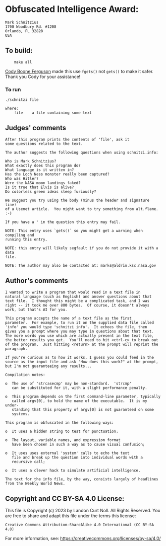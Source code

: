 # Obfuscated Intelligence Award:

	Mark Schnitzius
	1700 Woodbury Rd. #1208
	Orlando, FL 32828
	USA

## To build:

        make all

[Cody Boone Ferguson](/winners.html#Cody_Boone_Ferguson) made this use `fgets()`
not `gets()` to make it safer. Thank you Cody for your assistance!

### To run

	./schnitzi file
	
	where:
	    file	a file containing some text

## Judges' comments

    After this program prints the contents of 'file', ask it
    some questions related to the text.
    
    The author suggests the following questions when using schnitzi.info:

	Who is Mark Schnitzius?
	What exactly does this program do?
	What language is it written in?
	Has the Loch Ness monster really been captured?
	Who was Hitler?
	Were the NASA moon landings faked?
	Is it true that Elvis is alive?
	Do colorless green ideas sleep furiously?

    We suggest you try using the body (minus the header and signature line) 
    of a Usenet article.  You might want to try something from alt.flame.  :-)

    If you have a ' in the question this entry may fail.

    NOTE: This entry uses `gets()` so you might get a warning when compiling and
    running this entry.

    NOTE: this entry will likely segfault if you do not provide it with a data
    file.

    NOTE: The author may also be contacted at: marks@aldrin.ksc.nasa.gov

## Author's comments

    I wanted to write a program that would read in a text file in
    natural language (such as English) and answer questions about that
    text file.  I thought this might be a complicated task, and I was
    right -- it took me over 800 bytes.  Of course, it doesn't always
    work, but that's AI for you.

    This program accepts the name of a text file as the first
    parameter.  For example, to run it on the supplied data file called
    'info' you would type 'schnitzi info'.  It echoes the file, then
    gives you a prompt where you may type in questions about that text.
    The more words you use which are actually present in the text file,
    the better results you get.  You'll need to hit <ctrl-c> to break out
    of the program.  Just hitting <return> at the prompt will reprint the
    paragraph.

    If you're curious as to how it works, I guess you could feed in the
    source as the input file and ask "How does this work?" at the prompt,
    but I'm not guaranteeing any results...

    Compilation notes:

    o  The use of 'strcasecmp' may be non-standard.  'strcmp'
       can be substituted for it, with a slight performance penalty.

    o  This program depends on the first command-line parameter, typically
       called argv[0], to hold the name of the executable.  It is my under-
       standing that this property of argv[0] is not guaranteed on some
       systems.

    This program is obfuscated in the following ways:

    o  It uses a hidden string to test for punctuation;

    o  The layout, variable names, and expression format
       have been chosen in such a way as to cause visual confusion;

    o  It uses uses external 'system' calls to echo the text
       file and break up the question into individual words with a
       recursive call;

    o  It uses a clever hack to simulate artificial intelligence.

    The text for the info file, by the way, consists largely of headlines
    from the Weekly World News.

## Copyright and CC BY-SA 4.0 License:

This file is Copyright (c) 2023 by Landon Curt Noll.  All Rights Reserved.
You are free to share and adapt this file under the terms this license:

    Creative Commons Attribution-ShareAlike 4.0 International (CC BY-SA 4.0)

For more information, see: https://creativecommons.org/licenses/by-sa/4.0/
